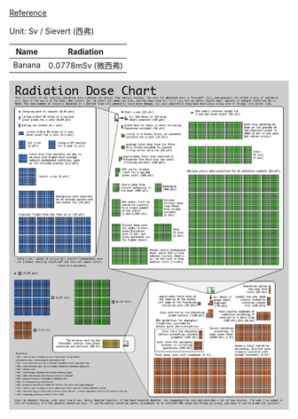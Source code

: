 [Reference](https://www.relativelyinteresting.com/just-facts-radiation-cell-phones-wi-fi-cancer/)

Unit: Sv / Sievert (西弗)

| Name | Radiation |
| - | - |
| Banana | 0.0778mSv (微西弗) |

[![Radiation](img/radiation.png)](https://xkcd.com/radiation/)
